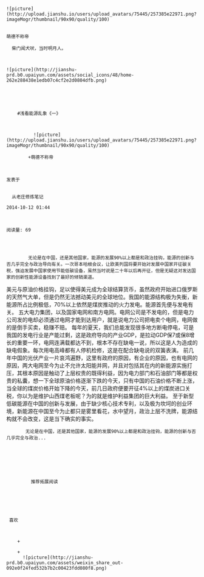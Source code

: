 
    
  
    ![picture](http://upload.jianshu.io/users/upload_avatars/75445/257385e22971.png?imageMogr/thumbnail/90x90/quality/100)
    

    萌德不称帝
  
      柴门闻犬吠，当时明月人。

  
  
    ![picture](http://jianshu-prd.b0.upaiyun.com/assets/social_icons/48/home-262e288438e1edb07c4cf2e2d0804dfb.png)
  


    
      
        #浅看能源乱象《一》
        
          
            
              ![picture](http://upload.jianshu.io/users/upload_avatars/75445/257385e22971.png?imageMogr/thumbnail/90x90/quality/100)
            
            +萌德不称帝
        
        
    
    发表于 

    
      从老庄修炼笔记

    2014-10-12 01:44

    

    阅读量: 69
  


        
            无论是在中国，还是其他国家，能源的发展90%以上都是和政治挂钩，能源的创新与否几乎完全与政治导向有关。一次哥本哈根会议，让欧美列国将要开始对发展中国家开征碳关税，强迫发展中国家使用节能低碳设备，虽然当时说是二十年以后再开征，但是无疑这对发达国家的创新性能源设备找到了最好的倾销渠道。
  美元与原油价格挂钩，足以使得美元成为全球结算货币，虽然政府开始进口俄罗斯的天然气大单，但是仍然无法撼动美元的全球地位。我国的能源结构极为失衡，新能源所占比例极低，70%以上依然是煤炭推动的火力发电。能源首先便与发电有关。
  五大电力集团，以及国家电网和南方电网。电网公司是不发电的，但是电力公司发的电却必须通过电网才能到达用户，就是说电力公司把电卖个电网，电网做的是倒手买卖，稳赚不赔。
  每年的夏天，我们总能发现很多地方断电停电，可是我国的发电行业是产能过剩，这是政府导向的产业GDP，是拉动GDP保7或保8增长的重要一环，电网连满载都达不到，根本不存在缺电一说，所以这是人为造成的缺电假象。每次用电高峰都有人停机检修，这是在配合缺电说的双簧表演。
  前几年中国的光伏产业一片哀鸿遍野，这里有政府的原因，有企业的原因，也有电网的原因，两大电网至今为止不允许太阳能并网，并且对包括其在内的新能源实施打压，其根本原因是触动了上层权贵的既得利益，因为电力部门和石油部门等都是权贵的私囊，想一下全球原油价格逐渐下跌的今天，只有中国的石油价格不断上涨，当全球的煤炭价格开始下降的今天，前几日政府便要开征4%以上的煤炭进口关税，你以为是维护山西煤老板呢？为的就是维护利益集团的巨大利益。
  至于新型低碳能源在中国的创新与发展，由于缺少核心技术专利，以及极为坎坷的创业环境，新能源在中国至今为止都只是雾里看花，水中望月，政治上层不洗牌，能源结构就不会改变，这是当下确实的事实。

        
           无论是在中国，还是其他国家，能源的发展90%以上都是和政治挂钩，能源的创新与否几乎完全与政治...
      
    
    
      
      
      
          
             推荐拓展阅读
        
      
    
    
      
          
     喜欢

      
      
        +
                  
        +
          ![picture](http://jianshu-prd.b0.upaiyun.com/assets/weixin_share_out-092e0f24fed532b7b2c00423fdd080f8.png)
        
      
    
  


